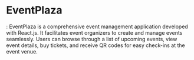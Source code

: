 # EventPlaza
: EventPlaza is a comprehensive event management application developed with React.js. It facilitates event organizers to create and manage events seamlessly. Users can browse through a list of upcoming events, view event details, buy tickets, and receive QR codes for easy check-ins at the event venue. 
